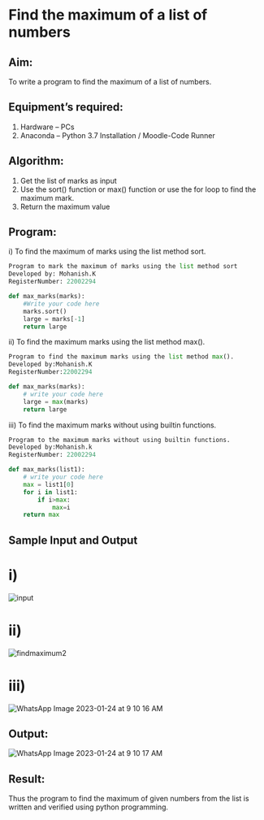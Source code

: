 # Find the maximum of a list of numbers
## Aim:
To write a program to find the maximum of a list of numbers.
## Equipment’s required:
1.	Hardware – PCs
2.	Anaconda – Python 3.7 Installation / Moodle-Code Runner
## Algorithm:
1.	Get the list of marks as input
2.	Use the sort() function or max() function or use the for loop to find the maximum mark.
3.	Return the maximum value
## Program:

i)	To find the maximum of marks using the list method sort.
```python
Program to mark the maximum of marks using the list method sort
Developed by: Mohanish.K
RegisterNumber: 22002294

def max_marks(marks):
    #Write your code here
    marks.sort()
    large = marks[-1]
    return large
```



ii)	To find the maximum marks using the list method max().
```python
Program to find the maximum marks using the list method max().
Developed by:Mohanish.K
RegisterNumber:22002294

def max_marks(marks):
    # write your code here
    large = max(marks)
    return large
 ```


iii)  To find the maximum marks without using builtin functions.
```python
Program to the maximum marks without using builtin functions.
Developed by:Mohanish.k
RegisterNumber: 22002294

def max_marks(list1):
    # write your code here
    max = list1[0]
    for i in list1:
        if i>max:
            max=i
    return max
 ```
    

## Sample Input and Output
# i)
![input](./img/max_marks1.jpg) 
# ii)
![findmaximum2](https://user-images.githubusercontent.com/111619160/214207894-ae8cd928-66d5-412e-ba4b-1f24c5003b3d.png)

# iii)
![WhatsApp Image 2023-01-24 at 9 10 16 AM](https://user-images.githubusercontent.com/111619160/214207900-76760769-20f5-470b-a91f-858abb0bad50.jpeg)


## Output:
![WhatsApp Image 2023-01-24 at 9 10 17 AM](https://user-images.githubusercontent.com/111619160/214207907-9497a950-26d0-48d1-bdf3-193a1034b40f.jpeg)


## Result:
Thus the program to find the maximum of given numbers from the list is written and verified using python programming.
